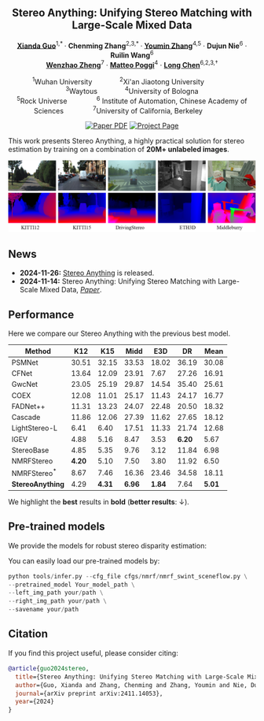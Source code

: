 <div align="center">
<h2>Stereo Anything: Unifying Stereo Matching with Large-Scale Mixed Data</h2>

[**Xianda Guo**](https://scholar.google.com.hk/citations?hl=zh-CN&user=jPvOqgYAAAAJ)<sup>1,* </sup> · **Chenming Zhang**<sup>2,3,* </sup> · [**Youmin Zhang**](https://youmi-zym.github.io/)<sup>4,5</sup> · **Dujun Nie**<sup>6</sup> · **Ruilin Wang**<sup>6</sup>   
[**Wenzhao Zheng**](https://wzzheng.net/)<sup>7</sup> · [**Matteo Poggi**](https://mattpoggi.github.io/)<sup>4</sup> · [**Long Chen**](https://scholar.google.com.hk/citations?hl=zh-CN&user=jzvXnkcAAAAJ)<sup>6,2,3,&dagger;</sup>  

<sup>1</sup>Wuhan University&emsp;&emsp;&emsp;&emsp;<sup>2</sup>Xi'an Jiaotong University&emsp;&emsp;&emsp;&emsp;<sup>3</sup>Waytous&emsp;&emsp;&emsp;&emsp;<sup>4</sup>University of Bologna  
<sup>5</sup>Rock Universe&emsp;&emsp;&emsp;&emsp; <sup>6</sup> Institute of Automation, Chinese Academy of Sciences&emsp;&emsp;&emsp;&emsp; <sup>7</sup>University of California, Berkeley&emsp;&emsp;&emsp;&emsp;


<a href="https://arxiv.org/pdf/2411.14053"><img src='https://img.shields.io/badge/arXiv-Stereo Anything-red' alt='Paper PDF'></a> <a href='https://github.com/XiandaGuo/OpenStereo'><img src='https://img.shields.io/badge/Code-Stereo Anything-green' alt='Project Page'></a>

</div>

This work presents Stereo Anything, a highly practical solution for stereo estimation by training on a combination of  **20M+ unlabeled images**.

![teaser](../misc/StereoAnything.png)

## News

* **2024-11-26:** [Stereo Anything](https://github.com/XiandaGuo/OpenStereo) is released.
* **2024-11-14:** Stereo Anything: Unifying Stereo Matching with Large-Scale Mixed Data, [*Paper*](https://arxiv.org/abs/2411.14053).

## Performance

Here we compare our Stereo Anything with the previous best model.

| Method               | K12   | K15   | Midd  | E3D   | DR    | Mean  |
|--------|-------|---------|-------|-------|-------|-------|
| PSMNet              | 30.51  | 32.15 | 33.53 | 18.02 | 36.19 | 30.08 |
| CFNet               | 13.64 | 12.09 | 23.91 |  7.67 | 27.26 | 16.91 |
| GwcNet              | 23.05 | 25.19 | 29.87 | 14.54 | 35.40 | 25.61 |
| COEX                | 12.08 | 11.01 | 25.17 | 11.43 | 24.17 | 16.77 |
| FADNet++            | 11.31 | 13.23 | 24.07 | 22.48 | 20.50 | 18.32 |
| Cascade             | 11.86 | 12.06 | 27.39 | 11.62 | 27.65 | 18.12 |
| LightStereo-L       |  6.41 |  6.40 | 17.51 | 11.33 | 21.74 | 12.68 |
| IGEV                |  4.88 |  5.16 |  8.47 |  3.53 |  **6.20** |  5.67 |
| StereoBase          |  4.85 |  5.35 |  9.76 |  3.12 | 11.84 |  6.98 |
| NMRFStereo          |  **4.20** |  5.10 |  7.50 |  3.80 | 11.92 |  6.50 |
| NMRFStereo$^*$      |  8.67 |  7.46 | 16.36 | 23.46 | 34.58 | 18.11 |
| **StereoAnything**  |  4.29 |  **4.31** |  **6.96** |  **1.84** |  7.64 |  **5.01** |

We highlight the **best** results in **bold** (**better results**: $\downarrow$).

## Pre-trained models

We provide the models for robust stereo disparity estimation:


You can easily load our pre-trained models by:
```python
python tools/infer.py --cfg_file cfgs/nmrf/nmrf_swint_sceneflow.py \
--pretrained_model Your_model_path \
--left_img_path your/path \
--right_img_path your/path \
--savename your/path
```


## Citation

If you find this project useful, please consider citing:

```bibtex
@article{guo2024stereo,
  title={Stereo Anything: Unifying Stereo Matching with Large-Scale Mixed Data},
  author={Guo, Xianda and Zhang, Chenming and Zhang, Youmin and Nie, Dujun and Wang, Ruilin and Zheng, Wenzhao and Poggi, Matteo and Chen, Long},
  journal={arXiv preprint arXiv:2411.14053},
  year={2024}
}
```
